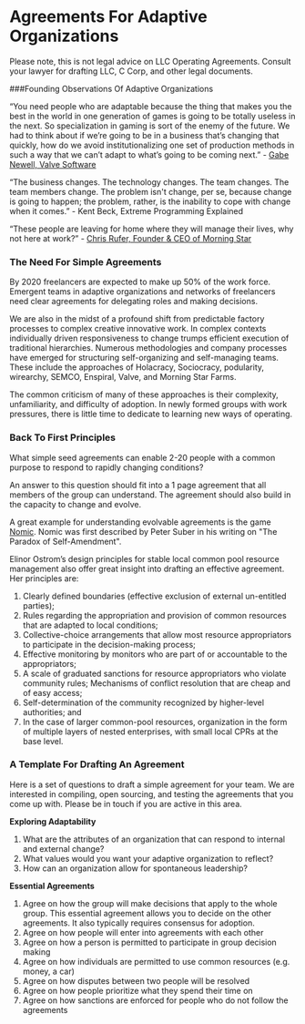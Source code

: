# Agreements For Adaptive Organizations

Please note, this is not legal advice on LLC Operating Agreements. Consult your lawyer for drafting LLC, C Corp, and other legal documents.

###Founding Observations Of Adaptive Organizations

“You need people who are adaptable because the thing that makes you the best in the world in one generation of games is going to be totally useless in the next. So specialization in gaming is sort of the enemy of the future. We had to think about if we’re going to be in a business that’s changing that quickly, how do we avoid institutionalizing one set of production methods in such a way that we can’t adapt to what’s going to be coming next.” - [Gabe Newell, Valve Software](http://www.washingtonpost.com/blogs/the-switch/wp/2014/01/03/gabe-newell-on-what-makes-valve-tick/)

“The business changes. The technology changes. The team changes. The team members change. The problem isn't change, per se, because change is going to happen; the problem, rather, is the inability to cope with change when it comes.” - Kent Beck, Extreme Programming Explained

“These people are leaving for home where they will manage their lives, why not here at work?”  - [Chris Rufer, Founder & CEO of Morning Star](http://www.self-managementinstitute.org/)

### The Need For Simple Agreements

By 2020 freelancers are expected to make up 50% of the work force. Emergent teams in adaptive organizations and networks of freelancers need clear agreements for delegating roles and making decisions. 
 
We are also in the midst of a profound shift from predictable factory processes to complex creative innovative work. In complex contexts individually driven responsiveness to change trumps efficient execution of traditional hierarchies. Numerous methodologies and company processes have emerged for structuring self-organizing and self-managing teams. These include the approaches of Holacracy, Sociocracy, podularity, wirearchy, SEMCO, Enspiral, Valve, and Morning Star Farms.

The common criticism of many of these approaches is their complexity, unfamiliarity, and difficulty of adoption. In newly formed groups with work pressures, there is little time to dedicate to learning new ways of operating.

### Back To First Principles

What simple seed agreements can enable 2-20 people with a common purpose to respond to rapidly changing conditions? 

An answer to this question should fit into a 1 page agreement that all members of the group can understand. The agreement should also build in the capacity to change and evolve. 

A great example for understanding evolvable agreements is the game [Nomic](http://en.wikipedia.org/wiki/Nomic). Nomic was first described by Peter Suber in his writing on "The Paradox of Self-Amendment".

Elinor Ostrom’s design principles for stable local common pool resource management also offer great insight into drafting an effective agreement. Her principles are:
1. Clearly defined boundaries (effective exclusion of external un-entitled parties);
1. Rules regarding the appropriation and provision of common resources that are adapted to local conditions;
1. Collective-choice arrangements that allow most resource appropriators to participate in the decision-making process;
1. Effective monitoring by monitors who are part of or accountable to the appropriators;
1. A scale of graduated sanctions for resource appropriators who violate community rules;
Mechanisms of conflict resolution that are cheap and of easy access;
1. Self-determination of the community recognized by higher-level authorities; and
1. In the case of larger common-pool resources, organization in the form of multiple layers of nested enterprises, with small local CPRs at the base level.


### A Template For Drafting An Agreement

Here is a set of questions to draft a simple agreement for your team. We are interested in compiling, open sourcing, and testing the agreements that you come up with. Please be in touch if you are active in this area.

**Exploring Adaptability**

1. What are the attributes of an organization that can respond to internal and external change?
1. What values would you want your adaptive organization to reflect?
1. How can an organization allow for spontaneous leadership?

**Essential Agreements**

1. Agree on how the group will make decisions that apply to the whole group. This essential agreement allows you to decide on the other agreements. It also typically requires consensus for adoption.
1. Agree on how people will enter into agreements with each other
1. Agree on how a person is permitted to participate in group decision making
1. Agree on how individuals are permitted to use common resources (e.g. money, a car)
1. Agree on how disputes between two people will be resolved
1. Agree on how people prioritize what they spend their time on
1. Agree on how sanctions are enforced for people who do not follow the agreements

